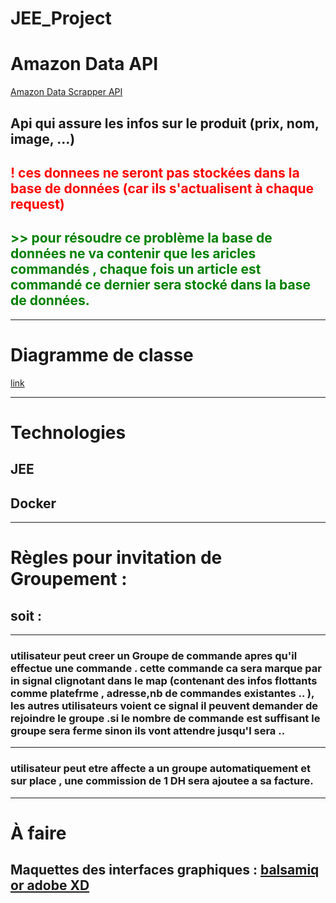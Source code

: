 # JEE_Project

# Amazon Data API
[Amazon Data Scrapper API](https://rapidapi.com/ranjithjupaka/api/amazon-data-scrapper5/)
## Api qui assure les infos sur le produit (prix, nom, image, ...)
## <span style="color:red">! ces donnees ne seront pas stockées dans la base de données (car ils s'actualisent à chaque request) </span>
## <span style="color:green"> >> pour résoudre ce problème la base de données ne va contenir que les aricles commandés , chaque fois un article est commandé ce dernier sera stocké dans la base de données. </span> 
****
# Diagramme de classe
[link](https://viewer.diagrams.net/?tags=%7B%7D&highlight=0000ff&edit=_blank&layers=1&nav=1#R%3Cmxfile%3E%3Cdiagram%20id%3D%228U_UDLJ4iwLfN-Y9UlVz%22%20name%3D%22Page-1%22%3E7V1tj5u4Fv41SLtXmgjzzsfOzE5vddtq7rar2%2B6XyA3OhF0CWSDz0l9%2FTWKSYB8Ck2DIJF5V2sFxCPg55%2Fi8WzNv5s%2FvU7yYfUoCEmmGHjxr5q1mGIj%2Bo%2F8rRl7WI7Zrrwce0jBgk7YDX8KfhA3qbHQZBiSrTMyTJMrDRXVwksQxmeSVMZymyVN12jSJqr%2B6wA9EGPgywZE4%2Br8wyGds1NL17Qf%2FJuHDrPxpp%2FxkjsvZbCCb4SB52hkyf9PMmzRJ8vVf8%2BcbEhWrVy7M%2Bnt3NZ9uniwlcd7mC4sp%2Biv2v9rPv3sL%2Feku%2Be9vy%2FQK6QZ7uvylfGcS0CVgl0maz5KHJMbRb9vR6zRZxgEp7qvTq%2B2cj0myoIOIDv5F8vyF4YmXeUKHZvk8Yp%2FSR05fvhXfH9nl5Xd2u9XF7XPl6qW8eg7zbzt%2Ff9%2Fegl5tv1RcbL4TB%2B8KSqCXcRKT9chdGEXsc3Ed2dJmyTKdkD2LZ7uMInH6QPI9Ez1vPbFY2Z2fYDi9J8mc0LekE1IS4Tx8rBIfZjT8sJnHvkpfC7%2FsTFgkYZxnO3e%2BLwboBMaOrslIkTGjZXMUw813jpxvW87ufPrH%2BonLq51X3w6tqBam4OzP77fWH%2Ffo6v79IrPGP8k1%2FvOKLdIjjpZs2f7IwyjMcE6WqUDb2VM4j%2FCKCqZJnJdkXtAkjsKHmP49oXRAUjrwSNI8pKLgHfsgL4j7ejILo%2BAjfkmWBeJZjid%2Fl1fXsyQNf9Lb4pLO6cdpzrjAcCozvhTfZCSYkozOuS9JEHFDn%2FBzZeJHnOVsYJJEEV5k4Y%2FNa8wpMYbxdZLnybyJwos3JM97KZJ9aiF%2FZFfA3ci1px256LCx2Y5INCyrno53aGMv9CBbWSL2V%2FTyw60AO33LfAVHmvxNbpIoSbfSYEpFATdUkkJEpnktIWQLPAnjh4%2BrObfWduR39u7FUEK%2FO41WwmcWBgGJV9IzxzleI1bAw9iWPqh9Tf%2FRJbwpZJpNH%2FyGXqPtNf1XTE%2FzmySm74LDFZ6EksMTKUgCQHovzzTDX4LttMRaPx5q8IkNEOmYkriCuluorR6hhrnaBbFe0BdVcHcOt9MWbmlC3Abh%2FjzOCV1HBXe3cPttN21DFtwWCDeZ4zBSaHeMNkLGwPu2KaAtgByFK%2FDWIJdGNjoI4TnFamWgMki%2FrszRKyTAboqwmwDEEf5BovskC%2FMwKe6frudy0A%2BGrtkSXe94cD%2FFJH1K767m6c%2Fvd8vPs%2F9kP8kVEvVvzbjOyJh5Y4hof10WRwtYtiWDesyttgLckQW6VwN6QBTs0mBvraZJg92HYJ%2BkhKSU3eeL%2FNJ1NQmg%2B213b1mgl2pBFfR5EoTTkOIextMkU7B3DLtRStg%2BYIeDAqYloNpDUCDA2Wz1%2FXWEoAOvPbj6zN7s2BcvOMORjqrecNPjlOx12IB9jYOsA8e4aFd%2FpCxFOXI%2BxxQoAWHlGj%2FMNe5zUY9N7LJRLZfGv4a4WRdG9n%2BXOM7DnIzv0yRYhvmFi%2B5GOW23JoXXusk7QB58YtF1KmCszO0DwbX7s7bBBwbtLjpA7z5Lgl%2FylwX5VTPf0ZHiT8XbHcPv9Gh4g08syvT3VOVaqA296w0dIb26o7smaoc9MmUxPxItsXWoe%2Fw%2BXShe38%2FrfmsKGGAfh6Mkhgj35x%2FjWlZXgB8HeNu9XZ7JbYiREoW4RMTdHp0ssESHgidKV%2B8GXaRbwyrrSBTga2195THXCsfqXfG7S6q54Dz8Z6k4vHMaaB38libUdVNAtd%2FkauRa2k569ZU%2B0vXNSF2OdXF1T9KQLkJhG7RKol4p%2F9yM1VgnLlvE1nE30XpfDL073%2B5xQkDc098F1KzJlK3Wla1mcKYaaqm5I6eDfDYYdDjBiVpqDPtfvlHh%2BP1XJe8bgmRma1o4FasN6bDf%2FZGip%2Fb3zvEe3mgrpQ2H9z9LKl3Di0%2BDkQB5n1ZbDeSAZ6ZQ65OAjKk5VGyxCvWOUW9tzckz1sVgugCzMtYPxtdsGzGXBa8ox1lsrUx1wjV6u%2BLto7Ef3BEnBs3fFbBEZWRNuzG1d74y2ToLr5W2V6m3221Dq7o0o00MrjOjTaXKtGN8tzUZnIy1BnjgC9BXm%2BV4oXCXg%2FsJWG1AqE1bZ80odpcF%2BwlYbnAKBV28IFPsLgv3Xm23GuDhgvJwjh%2BIAl4a8G2NOnmNBGDv3H0aPis5Lw329sq8LF0eqlRTvpqu8HUH9tXANWmayoPujwKGVuUgbx2HclO%2BAr1ivhRkaJXsiWr6RdlwDmmvaThX5l9ou63ttp3uahIvRMTaNqKz2jaiKz0vjQkSELZHFsQ5XD2cxe8A69cU6uHEG7lV%2F9Emd7KhsK6%2BXd4RpXfgMosKZ4mkIId2KO%2B1IqnWu7jZkp5mYU6%2BUFFU%2FOZTihcCfdfSXHt%2Fnu1XcYVaChmAeDBl6X2iL%2B9f57v6LpcAY7hirUKvqw941c6Y%2BF2DE2q%2BuDn2u%2Fyic%2BuMlx8hs9qV0rREd0O%2F6y%2Bmf53x%2Bruc7LfKDKihlt91hcU%2B5XbGfWXVwqTKWKc5q5Ytav9ptXufe4fF7unvkmmSzsn4seAMgQhUsPZQAetUObzsed1cCtkBi4NNacquZ2KsdrGhgjqJeyFWf0NTmj1cdcLhWtibq3rCtkT2VGO0cOMpmMcX%2BEX1m%2BqctQf359Vk36RkHmZknC1XHeZUGawUVj%2BB%2BKwYr7mh%2B%2FgD1ZiUHidPjzPNdri7HQRyQNyBQA7T4%2BrhV%2BwOs84byrqr2dqpHjeeKNxl4T541h3Q32JKSPCjEKJKyHcj5B2%2BGLZlqL6TtkU1wQBYtSv0OfqeOEwVrzfwuvH26mAtOMH2848x5af00i04CYgPL91VfZxEeNsa6NI09bryOPwX3VJVnXP3iHs9inDYAQce7aFtKyIvHPND3HBrMqj3xAzfr8jyBFh7jp5WwqdohHRPO%2BVuRTDObbPxylSdgY%2BF9TmzwbbRLikJ871SqYfna8ce87p3UXcE0h2e5EvAgFDm42Hmo8flMjl%2BSxdhJ7HeGm9RrZOQon%2Fhe1DzhvMGi3IBxeOqqNj5SlczUqDLAH146xF2Es2LnjoLHJLCVaRg7xr24cO%2BgF1Z4B7gXOEuD%2FfhI74WdJQFb3d0XMCzLdr5vvNJUwHPyHKrBol%2BmEEiOZHTFw2OvbVzQ5T%2F%2BKhateOYXNVO2%2FIfeqMRZ4AY%2Fsj2Oe%2FX4EVAjugFV0d1dGyyuPzZW0D1CyzbkLTixNr%2BrzcqVbFpN3PeXrDLgc%2Bvvy2UGIW4BMQHN1fserWV7i7h47pfHBlH9E%2BFfsfoD261ODD6X3EaTjPF8TIwH95iseEWQp8KlSnOFadLQb11AyFpqMN%2BqWCZKhEvE3h7aJ3OFaMOAswqneVgfL2WGpysfBZXjDGskxsWOMuIqjaRCL0%2FtEz3hikQP8gLeXwSw%2B5RUOYm14LlVqCmhkSgK1OkjbZuylJ1HyovQvAkuixxYVsTw8WxX%2B1DrPkdPrDOfqfOw8k%2FFzdfToKFKyo710n8MXyk8iGj24hyWXbjsnSsKjG4bRsm7s2yYD%2F3O5lQg%2BShOG1o056J%2Fz0EWNCohQjGEQUzxjm5LqShnL5Z8PlJH27H1x%2BVpt20HW84%2BO04Tz04vYfQpSxsqxrRo3A%2FEvfBXage3Hp%2F1YJd2dQSEG%2FtNjVkIQ7XBN0UOT5KuMuAHOktFQt5jRhFlTIlkwgXJx4rjbK7BpxcY1Xbarmtd3IIKox8rSJHCUCx%2Bn5W996eHoeAJh6bDV1BLgHywVU4H85zWSVvKsQlID545BsZNZCTbJKGi2JPV8jLQH74%2BLev6rtl4tvj%2BacwvHUF3mQ6JZN8efHlvlJAH1yelxnYfZf7NmX2b2JWvm9qOzErfWRYlnZIPTALv13pI716kofuuNreIBy96C4CtjmKrPmgDga67BAYQlx4wPS4e9Sk5Tfn0TfWGQs%2FVRNu6yq6gIC%2BNGg0OuPDIYQVN8XuzT13x7%2Bo9vjI4F0zulhS3TMAoiZ3xgxg%2B9WiIxsNvv6iqnXGDGC6Vfp3Bj%2BdQ%2FRTnfHye%2FzyA5mV%2Fa6%2FfVHrzx%2FOZAEdGftd%2F9LAuIz1d7jjadzh119UQYXlFw2k2urmIk5WQqAZ5t2dTv%2FTjqx63lhJW7vL2yYPdp4rCB85owl20t6DAl5T0WwDiJdjR2cU8go3R0lti5yRzpHuhnM7zk20%2BZ6xbIuobf5k7p0vJzdxE6js11MR4Gy2%2Bv5uCu%2FrTgLd7%2Bqo5Q%2FZZr%2Fn8Ci2q54XCZ67UXkSaQO9d0cYYmHWEJRSK4cBAmBSlpOw8g6H3RyP2uh0Qn05nUyPO8HVbSfcxDsZHP15Jf4Hu6%2FqHtmFf6j2yfgvoOoXJAlK13iVfhGEeJ7EwddZGFeEE%2FPTltkxVpMOUrZicffyQn7QscgbXaYieN39kreWXRqZwDpAo%2BiqR4rHH6doGiP7MAXC5%2Fy6m1N6O9YfkG7xz2w2aDZ8QrrfhwbhiYzxIX4Mc5WK1ukxM3w%2FFks0uOBUNJ48OzxcCs48VefMgJA3cM8bSknzxFCDOidSPvCDJ6YhTyWryAR46NMIkFeXrTJJicpUkYD44KcRAIeqswMoJhOyUCdQHHIaAaOD%2BvykPo8jgFGHfOXXKytruswU6DJA7zMpDQYd2rwL0LPlYlFEFxTsEmAH4vLSYL%2F%2FFt89%2Bt%2B%2BTrDjfPhjunSTuy9XkICvd1sdHBY70AUlLjPgTYI77mqvdiZJDE8ZnH%2FJcDk823qXLMMZWY6%2B%2Fa%2FqzzV1NOJKy%2FpsxwtSWAujoNPAq%2B%2BXmaWs3cpef%2BUxztEO81NLm7nZS2qfGGF7I6vaFNp0vZEPkOirSR35pQ%2B2vLPvj3buq7fLYpVC6fAWKlD6aad4NOxoDSlOnMfR8vtLcYIzEsTVP%2FUc46MAEHJcLbu%2FJD8QASDL%2B4yXX%2BfijFA%2FoV6XX1Tl9NHpcsBKX1872jpjCB6R0iE5FCKi6nPODGFyO4LXX8o3uPqit1I%2FXXboAgA%2BCFhmPgyGgJgjdN4I8A1BkNdf2Q8IgNgH5rx1Ir7uytIH3gGMi9KJLF4ADU3%2FQOOE82YAk3c0WWhgBN5a2dtRy2%2BUJ7duln%2FgHRg46e%2BSlh%2Foet3v8osa0BmLf9NHJ7b8YB%2B8JKw93PIMMOATAQGvhKxehDAGYuFhhONJfTjxDDAo37n0WxvSMKCXaZLku35s%2BlKzT0lAihn%2FBw%3D%3D%3C%2Fdiagram%3E%3Cdiagram%20id%3D%22UyD7uhE364R73XItUzaw%22%20name%3D%22Page-2%22%3E7ZvNkps4EICfxrWnpEAIjI9jJ7O7h1Sl4qpN5qiAbFQBySvk2N6nXwGSbSRmTBwDnoS5GDX6sbq%2Fllotz8RbZPs%2FOdokH1iM0wlw4v3EezcBwHW8UH4UkkMlgeGsEqw5iVWlk2BJ%2FsO6pZJuSYzzWkXBWCrIpi6MGKU4EjUZ4pzt6tVWLK2PukFrbAmWEUpt6WcSi6SShmB6kv%2BFyTrRI7uBml%2BGdGU1kzxBMdudibz3E2%2FBGRPVU7Zf4LRQntbLl3n%2B99MnNIdh%2FgauQrL7nNA3VWePP9LkOAWOqbht16Dq%2BjtKt0pfaq7ioBUoe5G2koX5LiECLzcoKt7sJC5SlogslSVXPqboK07nKPq25mxL4wVLGS%2B78B7ln%2BPIKitGxSPKSFrA9A%2FmMaJIiRU5QFerNXecsrn6spgLvDese0E17tFeEnTMMiz4QbZTvcyUhRXi7lSVdydgXE1BcgZLoGRIMbo%2B9nyyg3xQpvgBs3ijWeQbD9btAh3Yzi5hV3aBo13km6lhFndod%2FFHszS4y6ylWTrzlqlllhhniMa42O4TRNc4K%2BYrY4ttJcm%2BcmxZTmpJ1E2UC86%2BYa1aymhh1hVJU0OEUrKmshjJUbCUzwudExkaPKgXGYnj9DkmSvPjYn7O81jowc%2BJWLCMRHIOS0Rz%2BfFhWWfDBTYbjqPYKOupubtdgeI6xn4X%2BjYpTgMpXlekhBYpD0LgXCBBGC0a0zziZKNKxVjA4biUYiUdqemYGs933vp1btyhuZlZ3Py7JeWK8gcprEeRGMnonIzQiAfA0FjogOTFgIDGD8XxsrBnivJcqrgGRd1cMcqTsuDe0jpS6fzwpRhCepYqPqkRy8K7fa100KU9EWfNZOlJfbXi%2BdSoKOg2lQJwbJ2W25heao5teYQvx2AC8TV%2BqT%2BvGaUzVvwGVLSM41TuCd%2Frc2jiR43wkZEywtBrmHHSgxDWu6imqVqdH6aNjqARa3kzo6NKD1ZHJc7Haf8E4dqZ753wK0i91iu6Jhy8BsIh8Ixd2nOvZdx55vjdF%2BNtklP3wPiR1xqtJ3gvrOLuWwd6Z94hW4bhyx4iCx8xJ1LDRRzSC%2F3wVdDvmfS7vhFktKYf1OkHZkdd02%2FnADMWk1WBJxbbmCA6xrY9nHoCaAS3Myu4DXqNbXvIQd7aUp0Zx4jC%2FOnQCWK3TSryHvasXygu81ruTJXnvP6jhxGW%2BUHPYVlgIb4iUYJ%2F933pmN%2FvZ18yLmH82dD7kp2Lu%2Fm%2B9AouYQK%2FbhdXK3ywLQnYybBPWG48GRoT5724ahAYSPhD50dBm%2BzR7%2BerIBg6fNR2aDr0jfejQzksCO29tWeHHX8Q1OSw0GlYSft1WPs0TuiKjf46pL%2FCppirX3%2B97zTA0VF%2FpQvI46%2BLL%2BUBwH1dQToGhFdfQfacoAZ2HmBkvGPG9SH7MuPPrJj9MD4FJppX5rrMjqDOr%2FbFuP0Txvtm3K0R3voK0jkj%2FMT7QOt423zuXS3jPrzRMg5nt1rGZfH0zylV9dO%2F%2BHjv%2Fwc%3D%3C%2Fdiagram%3E%3C%2Fmxfile%3E)
****
# Technologies
## JEE
## Docker

****
# Règles pour invitation de Groupement :
## soit : 
---
### utilisateur peut creer un Groupe de commande apres qu'il effectue une commande . cette commande ca sera marque par in signal clignotant dans le map (contenant des infos flottants comme platefrme , adresse,nb de commandes existantes .. ), les autres utilisateurs voient ce signal il peuvent demander de rejoindre le groupe .si le nombre de commande est suffisant le groupe sera ferme sinon ils vont attendre jusqu'l sera ..
---
### utilisateur peut etre affecte a un groupe automatiquement et sur place , une commission de 1 DH sera ajoutee a sa facture. 
***

# À faire
## Maquettes des interfaces graphiques : [balsamiq or adobe XD](balsamiq.cloud) 
